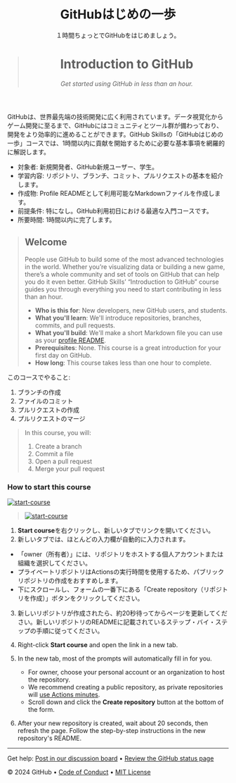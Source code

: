 <header>

<!--
  <<< Author notes: Course header >>>
  Include a 1280×640 image, course title in sentence case, and a concise description in emphasis.
  In your repository settings: enable template repository, add your 1280×640 social image, auto delete head branches.
  Add your open source license, GitHub uses MIT license.
-->
# GitHubはじめの一歩

１時間ちょっとでGitHubをはじめましょう。

> # Introduction to GitHub
> 
> _Get started using GitHub in less than an hour._

</header>

<!--
  <<< Author notes: Course start >>>
  Include start button, a note about Actions minutes,
  and tell the learner why they should take the course.
-->
GitHubは、世界最先端の技術開発に広く利用されています。データ視覚化からゲーム開発に至るまで、GitHubにはコミュニティとツール群が備わっており、開発をより効率的に進めることができます。GitHub Skillsの「GitHubはじめの一歩」コースでは、1時間以内に貢献を開始するために必要な基本事項を網羅的に解説します。

* 対象者: 新規開発者、GitHub新規ユーザー、学生。
* 学習内容: リポジトリ、ブランチ、コミット、プルリクエストの基本を紹介します。
* 作成物: Profile READMEとして利用可能なMarkdownファイルを作成します。
* 前提条件: 特になし。GitHub利用初日における最適な入門コースです。
* 所要時間: 1時間以内に完了します。

> ## Welcome
> 
> People use GitHub to build some of the most advanced technologies in the world. Whether you’re visualizing data or building a new game, there’s a whole community and set of tools on GitHub that can help you do it even better. GitHub Skills’ “Introduction to GitHub” course guides you through everything you need to start contributing in less than an hour.
> 
> - **Who is this for**: New developers, new GitHub users, and students.
> - **What you'll learn**: We'll introduce repositories, branches, commits, and pull requests.
> - **What you'll build**: We'll make a short Markdown file you can use as your [profile README](https://docs.github.com/account-and-profile/setting-up-and-managing-your-github-profile/customizing-your-profile/managing-your-profile-readme).
> - **Prerequisites**: None. This course is a great introduction for your first day on GitHub.
> - **How long**: This course takes less than one hour to complete.

このコースでやること: 

1. ブランチの作成
2. ファイルのコミット
3. プルリクエストの作成
4. プルリクエストのマージ

> In this course, you will:
> 
> 1. Create a branch
> 2. Commit a file
> 3. Open a pull request
> 4. Merge your pull request

### How to start this course

<!-- For start course, run in JavaScript:
'https://github.com/new?' + new URLSearchParams({
  template_owner: 'skills',
  template_name: 'introduction-to-github',
  owner: '@me',
  name: 'skills-introduction-to-github',
  description: 'My clone repository',
  visibility: 'public',
}).toString()
-->


[![start-course](https://user-images.githubusercontent.com/1221423/235727646-4a590299-ffe5-480d-8cd5-8194ea184546.svg)](https://github.com/new?template_owner=imachange&template_name=introduction-to-github-ja&owner=%40me&name=skills-introduction-to-github&description=My+clone+repository&visibility=public)
> [![start-course](https://user-images.githubusercontent.com/1221423/235727646-4a590299-ffe5-480d-8cd5-8194ea184546.svg)](https://github.com/new?template_owner=skills&template_name=introduction-to-github&owner=%40me&name=skills-introduction-to-github&description=My+clone+repository&visibility=public)

1. **Start course**を右クリックし、新しいタブでリンクを開いてください。
2. 新しいタブでは、ほとんどの入力欄が自動的に入力されます。
  - 「owner（所有者）」には、リポジトリをホストする個人アカウントまたは組織を選択してください。
  - プライベートリポジトリはActionsの実行時間を使用するため、パブリックリポジトリの作成をおすすめします。
  - 下にスクロールし、フォームの一番下にある「Create repository（リポジトリを作成）」ボタンをクリックしてください。
3. 新しいリポジトリが作成されたら、約20秒待ってからページを更新してください。新しいリポジトリのREADMEに記載されているステップ・バイ・ステップの手順に従ってください。

1. Right-click **Start course** and open the link in a new tab.
2. In the new tab, most of the prompts will automatically fill in for you.
   - For owner, choose your personal account or an organization to host the repository.
   - We recommend creating a public repository, as private repositories will [use Actions minutes](https://docs.github.com/en/billing/managing-billing-for-github-actions/about-billing-for-github-actions).
   - Scroll down and click the **Create repository** button at the bottom of the form.
3. After your new repository is created, wait about 20 seconds, then refresh the page. Follow the step-by-step instructions in the new repository's README.

<footer>

<!--
  <<< Author notes: Footer >>>
  Add a link to get support, GitHub status page, code of conduct, license link.
-->

---

Get help: [Post in our discussion board](https://github.com/orgs/skills/discussions/categories/introduction-to-github) &bull; [Review the GitHub status page](https://www.githubstatus.com/)

&copy; 2024 GitHub &bull; [Code of Conduct](https://www.contributor-covenant.org/version/2/1/code_of_conduct/code_of_conduct.md) &bull; [MIT License](https://gh.io/mit)

</footer>
